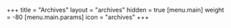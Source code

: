 +++
title = "Archives"
layout = "archives"
hidden = true
[menu.main]
weight = -80
[menu.main.params]
icon = "archives"
+++
